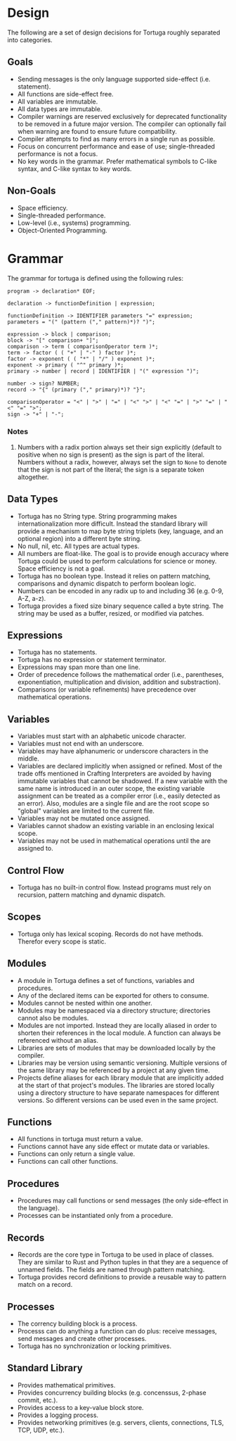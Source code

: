 # Design
The following are a set of design decisions for Tortuga roughly separated into categories.

## Goals
- Sending messages is the only language supported side-effect (i.e. statement).
- All functions are side-effect free.
- All variables are immutable.
- All data types are immutable.
- Compiler warnings are reserved exclusively for deprecated functionality to be removed in a future major version. The compiler can optionally fail when warning are found to ensure future compatibility.
- Compiler attempts to find as many errors in a single run as possible.
- Focus on concurrent performance and ease of use; single-threaded performance is not a focus.
- No key words in the grammar. Prefer mathematical symbols to C-like syntax, and C-like syntax to key words.

## Non-Goals
- Space efficiency.
- Single-threaded performance.
- Low-level (i.e., systems) programming.
- Object-Oriented Programming.

# Grammar
The grammar for tortuga is defined using the following rules:

```
program -> declaration* EOF;

declaration -> functionDefinition | expression;

functionDefinition -> IDENTIFIER parameters "=" expression;
parameters = "(" (pattern ("," pattern)*)? ")";

expression -> block | comparison;
block -> "[" comparison+ "]";
comparison -> term ( comparisonOperator term )*;
term -> factor ( ( "+" | "-" ) factor )*;
factor -> exponent ( ( "*" | "/" ) exponent )*;
exponent -> primary ( "^" primary )*;
primary -> number | record | IDENTIFIER | "(" expression ")";

number -> sign? NUMBER;
record -> "{" (primary ("," primary)*)? "}";

comparisonOperator = "<" | ">" | "=" | "<" ">" | "<" "=" | ">" "=" | "<" "=" ">";
sign -> "+" | "-";
```

### Notes
1. Numbers with a radix portion always set their sign explicitly (default to positive when no sign is present) as the sign is part of the literal. Numbers without a radix, however, always set the sign to `None` to denote that the sign is not part of the literal; the sign is a separate token altogether.

##  Data Types
- Tortuga has no String type. String programming makes internationalization more difficult. Instead the standard library will provide a mechanism to map byte string triplets (key, language, and an optional region) into a different byte string.
- No null, nil, etc. All types are actual types.
- All numbers are float-like. The goal is to provide enough accuracy where Tortuga could be used to perform calculations for science or money. Space efficiency is not a goal.
- Tortuga has no boolean type. Instead it relies on pattern matching, comparisons and dynamic dispatch to perform boolean logic.
- Numbers can be encoded in any radix up to and including 36 (e.g. 0-9, A-Z, a-z).
- Tortuga provides a fixed size binary sequence called a byte string. The string may be used as a buffer, resized, or modified via patches.

## Expressions
- Tortuga has no statements.
- Tortuga has no expression or statement terminator.
- Expressions may span more than one line.
- Order of precedence follows the mathematical order (i.e., parentheses, exponentiation, multiplication and division, addition and substraction).
- Comparisons (or variable refinements) have precedence over mathematical operations.

## Variables
- Variables must start with an alphabetic unicode character.
- Variables must not end with an underscore.
- Variables may have alphanumeric or underscore characters in the middle.
- Variables are declared implicitly when assigned or refined. Most of the trade offs mentioned in Crafting Interpreters are avoided by having immutable variables that cannot be shadowed. If a new variable with the same name is introduced in an outer scope, the existing variable assignment can be treated as a compiler error (i.e., easily detected as an error). Also, modules are a single file and are the root scope so "global" variables are limited to the current file.
- Variables may not be mutated once assigned.
- Variables cannot shadow an existing variable in an enclosing lexical scope.
- Variables may not be used in mathematical operations until the are assigned to.

## Control Flow
- Tortuga has no built-in control flow. Instead programs must rely on recursion, pattern matching and dynamic dispatch.

## Scopes
- Tortuga only has lexical scoping. Records do not have methods. Therefor every scope is static.

## Modules
- A module in Tortuga defines a set of functions, variables and procedures.
- Any of the declared items can be exported for others to consume.
- Modules cannot be nested within one another.
- Modules may be namespaced via a directory structure; directories cannot also be modules.
- Modules are not imported. Instead they are locally aliased in order to shorten their references in the local module. A function can always be referenced without an alias.
- Libraries are sets of modules that may be downloaded locally by the compiler.
- Libraries may be version using semantic versioning. Multiple versions of the same library may be referenced by a project at any given time.
- Projects define aliases for each library module that are implicitly added at the start of that project's modules. The libraries are stored locally using a directory structure to have separate namespaces for different versions. So different versions can be used even in the same project.

## Functions
- All functions in tortuga must return a value.
- Functions cannot have any side effect or mutate data or variables.
- Functions can only return a single value.
- Functions can call other functions.

## Procedures
- Procedures may call functions or send messages (the only side-effect in the language).
- Processes can be instantiated only from a procedure.

## Records
- Records are the core type in Tortuga to be used in place of classes. They are similar to Rust and Python tuples in that they are a sequence of unnamed fields. The fields are named through pattern matching.
- Tortuga provides record definitions to provide a reusable way to pattern match on a record. 

## Processes
- The corrency building block is a process.
- Processs can do anything a function can do plus: receive messages, send messages and create other processes.
- Tortuga has no synchronization or locking primitives.

## Standard Library
- Provides mathematical primitives.
- Provides concurrency building blocks (e.g. concenssus, 2-phase commit, etc.).
- Provides access to a key-value block store.
- Provides a logging process.
- Provides networking primitives (e.g. servers, clients, connections, TLS, TCP, UDP, etc.).

